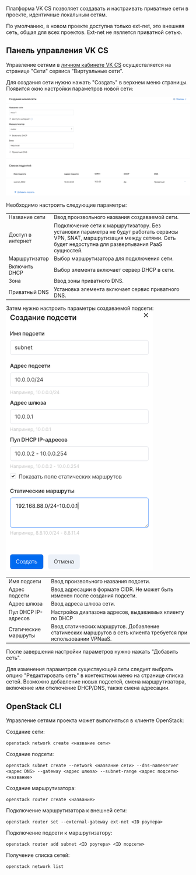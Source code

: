 Платформа VK CS позволяет создавать и настраивать приватные сети в проекте, идентичные локальным сетям.

По умолчанию, в новом проекте доступна только ext-net, это внешняя сеть, общая для всех проектов. Ext-net не является приватной сетью.

Панель управления VK CS
---------------------

Управление сетями в [личном кабинете VK CS](https://mcs.mail.ru/app/services/server/networks/) осуществляется на странице "Сети" сервиса "Виртуальные сети". 

Для создания сети нужно нажать "Создать" в верхнем меню страницы. Появится окно настройки параметров новой сети:

![](./assets/1598458458237-snimok-ekrana-2020-08-26-v-19.14.08.png)

Необходимо настроить следующие параметры:

<table style="width: 100%;"><tbody><tr><td style="width: 19.1593%;">Название сети</td><td style="width: 80.7522%;">Ввод произвольного названия создаваемой сети.</td></tr><tr><td style="width: 19.1593%;">Доступ в интернет</td><td style="width: 80.7522%;">Подключение сети к маршрутизатору. Без установки параметра не будут работать сервисы VPN, SNAT, маршрутизация между сетями. Сеть будет недоступна для развертывания PaaS сущностей.</td></tr><tr><td style="width: 19.1593%;">Маршрутизатор</td><td style="width: 80.7522%;">Выбор маршрутизатора для подключения сети.</td></tr><tr><td style="width: 19.1593%;">Включить DHCP</td><td style="width: 80.7522%;">Выбор элемента включает сервер DHCP в сети.</td></tr><tr><td style="width: 19.1593%;">Зона</td><td style="width: 80.7522%;">Ввод зоны приватного DNS.</td></tr><tr><td style="width: 19.1593%;">Приватный DNS</td><td style="width: 80.7522%;">Установка элемента включает сервис приватного DNS.</td></tr></tbody></table>

Затем нужно настроить параметры создаваемой подсети:![](./assets/1598460241159-snimok-ekrana-2020-08-26-v-19.43.20.png)

<table style="width: 100%;"><tbody><tr><td style="width: 23.0531%;">Имя подсети</td><td style="width: 76.8584%;">Ввод произвольного названия подсети.</td></tr><tr><td style="width: 23.0531%;">Адрес подсети</td><td style="width: 76.8584%;">Ввод адресации в формате CIDR. Не может быть изменен после создания подсети.</td></tr><tr><td style="width: 23.0531%;">Адрес шлюза</td><td style="width: 76.8584%;">Ввод адреса шлюза сети.</td></tr><tr><td style="width: 23.0531%;">Пул DHCP IP-адресов</td><td style="width: 76.8584%;">Настройка диапазона адресов, выдаваемых клиенту по DHCP</td></tr><tr><td style="width: 23.0531%;">Статические маршруты</td><td style="width: 76.8584%;">Ввод статических маршрутов. Добавление статических маршрутов в сеть клиента требуется при использовании VPNaaS.</td></tr></tbody></table>

После завершения настройки параметров нужно нажать "Добавить сеть".

Для изменения параметров существующей сети следует выбрать опцию "Редактировать сеть" в контекстном меню на странице списка сетей. Возможно добавление новых подсетей, смена маршрутизатора, включение или отключение DHCP/DNS, также смена адресации.

OpenStack CLI
-------------

Управление сетями проекта может выполняться в клиенте OpenStack:

Создание сети:

```
openstack network create <название сети>
```

Создание подсети:

```
openstack subnet create --network <название сети> --dns-nameserver <адрес DNS> --gateway <адрес шлюза> --subnet-range <адрес подсети> <название> 
```

Создание маршрутизатора:

```
openstack router create <название>
```

Подключение маршрутизатора к внешней сети:

```
openstack router set --external-gateway ext-net <ID роутера>
```

Подключение подсети к маршрутизатору:

```
openstack router add subnet <ID роутера> <ID подсети>
```

Получение списка сетей:

```
openstack network list
```